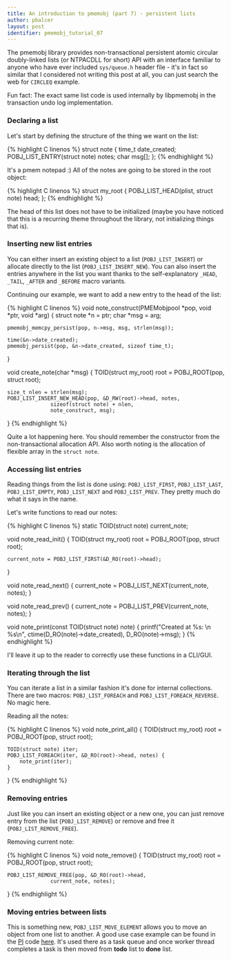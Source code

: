 ```yaml
---
title: An introduction to pmemobj (part 7) - persistent lists
author: pbalcer
layout: post
identifier: pmemobj_tutorial_07
---
```


The pmemobj library provides non-transactional persistent atomic circular doubly-linked lists (or NTPACDLL for short) API with an interface familiar to anyone who have ever included `sys/queue.h` header file - it's in fact so similar that I considered not writing this post at all, you can just search the web for `CIRCLEQ` example.

Fun fact: The exact same list code is used internally by libpmemobj in the transaction undo log implementation.

### Declaring a list

Let's start by defining the structure of the thing we want on the list:

{% highlight C linenos %}
struct note {
	time_t date_created;
	POBJ_LIST_ENTRY(struct note) notes;
	char msg[];
};
{% endhighlight %}

It's a pmem notepad :) All of the notes are going to be stored in the root object:

{% highlight C linenos %}
struct my_root {
	POBJ_LIST_HEAD(plist, struct note) head;
};
{% endhighlight %}

The head of this list does not have to be initialized (maybe you have noticed that this is a recurring theme throughout the library, not initializing things that is).

### Inserting new list entries

You can either insert an existing object to a list (`POBJ_LIST_INSERT`) or allocate directly to the list (`POBJ_LIST_INSERT_NEW`). You can also insert the entries anywhere in the list you want thanks to the self-explanatory `_HEAD`, `_TAIL`, `_AFTER` and `_BEFORE` macro variants.

Continuing our example, we want to add a new entry to the head of the list:

{% highlight C linenos %}
void note_construct(PMEMobjpool *pop, void *ptr, void *arg) {
	struct note *n = ptr;
	char *msg = arg;

	pmemobj_memcpy_persist(pop, n->msg, msg, strlen(msg));

	time(&n->date_created);
	pmemobj_persist(pop, &n->date_created, sizeof time_t);
}

void create_note(char *msg) {
	TOID(struct my_root) root = POBJ_ROOT(pop, struct root);

	size_t nlen = strlen(msg);
	POBJ_LIST_INSERT_NEW_HEAD(pop, &D_RW(root)->head, notes,
				  sizeof(struct note) + nlen,
				  note_construct, msg);
}
{% endhighlight %}

Quite a lot happening here. You should remember the constructor from the non-transactional allocation API. Also worth noting is the allocation of flexible array in the `struct note`.

### Accessing list entries
Reading things from the list is done using: `POBJ_LIST_FIRST`, `POBJ_LIST_LAST`, `POBJ_LIST_EMPTY`, `POBJ_LIST_NEXT` and `POBJ_LIST_PREV`. They pretty much do what it says in the name.

Let's write functions to read our notes:

{% highlight C linenos %}
static TOID(struct note) current_note;

void note_read_init() {
	TOID(struct my_root) root = POBJ_ROOT(pop, struct root);

	current_note = POBJ_LIST_FIRST(&D_RO(root)->head);
}

void note_read_next() {
	current_note = POBJ_LIST_NEXT(current_note, notes);
}

void note_read_prev() {
	current_note = POBJ_LIST_PREV(current_note, notes);
}

void note_print(const TOID(struct note) note) {
	printf("Created at %s: \n %s\n",
	       ctime(D_RO(note)->date_created),
	       D_RO(note)->msg);
}
{% endhighlight %}

I'll leave it up to the reader to correctly use these functions in a CLI/GUI.

### Iterating through the list

You can iterate a list in a similar fashion it's done for internal collections. There are two macros: `POBJ_LIST_FOREACH` and `POBJ_LIST_FOREACH_REVERSE`. No magic here.

Reading all the notes:

{% highlight C linenos %}
void note_print_all() {
	TOID(struct my_root) root = POBJ_ROOT(pop, struct root);

	TOID(struct note) iter;
	POBJ_LIST_FOREACH(iter, &D_RO(root)->head, notes) {
		note_print(iter);
	}
}
{% endhighlight %}

### Removing entries

Just like you can insert an existing object or a new one, you can just remove entry from the list (`POBJ_LIST_REMOVE`) or remove and free it (`POBJ_LIST_REMOVE_FREE`).

Removing current note:

{% highlight C linenos %}
void note_remove() {
	TOID(struct my_root) root = POBJ_ROOT(pop, struct root);

	POBJ_LIST_REMOVE_FREE(pop, &D_RO(root)->head,
			      current_note, notes);
}
{% endhighlight %}

### Moving entries between lists

This is something new, `POBJ_LIST_MOVE_ELEMENT` allows you to move an object from one list to another. A good use case example can be found in the [PI](https://en.wikipedia.org/wiki/Leibniz_formula_for_%CF%80) code [here](https://github.com/pmem/nvml/tree/master/src/examples/libpmemobj). It's used there as a task queue and once worker thread completes a task is then moved from **todo** list to **done** list.
